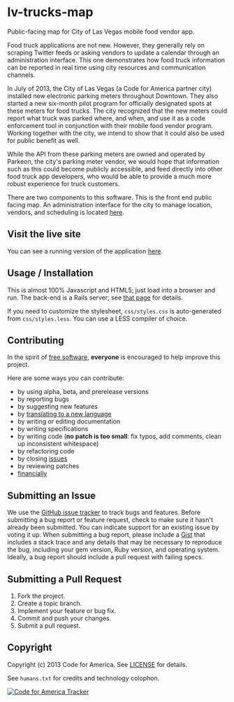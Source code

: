lv-trucks-map
=============

Public-facing map for City of Las Vegas mobile food vendor app.

Food truck applications are not new. However, they generally rely on scraping Twitter feeds or asking vendors to update a calendar through an administration interface. This one demonstrates how food truck information can be reported in real time using city resources and communication channels.

In July of 2013, the City of Las Vegas (a Code for America partner city) installed new electronic parking meters throughout Downtown. They also started a new six-month pilot program for officially designated spots at these meters for food trucks. The city recognized that the new meters could report what truck was parked where, and when, and use it as a code enforcement tool in conjunction with their mobile food vendor program. Working together with the city, we intend to show that it could also be used for public benefit as well.

While the API from these parking meters are owned and operated by Parkeon, the city's parking meter vendor, we would hope that information such as this could become publicly accessible, and feed directly into other food truck app developers, who would be able to provide a much more robust experience for truck customers.

There are two components to this software. This is the front end public facing map. An administration interface for the city to manage location, vendors, and scheduling is located [here][back-end].

[back-end]: http://github.com/rclosner/food_trucks/

## Visit the live site

You can see a running version of the application [here][live].

[live]: http://codeforamerica.github.io/lv-trucks-map/

## Usage / Installation

This is almost 100% Javascript and HTML5; just load into a browser and run. The back-end is a Rails server; see [that page][back-end] for details.

If you need to customize the stylesheet, ```css/styles.css``` is auto-generated from ```css/styles.less```.  You can use a LESS compiler of choice.

## Contributing
In the spirit of [free software][free-sw], **everyone** is encouraged to help
improve this project.

[free-sw]: http://www.fsf.org/licensing/essays/free-sw.html

Here are some ways *you* can contribute:

* by using alpha, beta, and prerelease versions
* by reporting bugs
* by suggesting new features
* by [translating to a new language][locales]
* by writing or editing documentation
* by writing specifications
* by writing code (**no patch is too small**: fix typos, add comments, clean up inconsistent whitespace)
* by refactoring code
* by closing [issues][]
* by reviewing patches
* [financially][]

[locales]: https://github.com/codeforamerica/cfa_template/tree/master/config/locales
[issues]: https://github.com/codeforamerica/cfa_template/issues
[financially]: https://secure.codeforamerica.org/page/contribute

## Submitting an Issue
We use the [GitHub issue tracker][issues] to track bugs and features. Before submitting a bug report or feature request, check to make sure it hasn't already been submitted. You can indicate support for an existing issue by voting it up. When submitting a bug report, please include a [Gist][] that includes a stack trace and any details that may be necessary to reproduce the bug, including your gem version, Ruby version, and operating system. Ideally, a bug report should include a pull request with failing specs.

[gist]: https://gist.github.com/

## Submitting a Pull Request
1. Fork the project.
2. Create a topic branch.
3. Implement your feature or bug fix.
4. Commit and push your changes.
5. Submit a pull request. 

## Copyright
Copyright (c) 2013 Code for America. See [LICENSE][] for details.

See ```humans.txt``` for credits and technology colophon.

[license]: https://github.com/codeforamerica/cfa_template/blob/master/LICENSE.mkd

[![Code for America Tracker](http://stats.codeforamerica.org/codeforamerica/cfa_template.png)][tracker]

[tracker]: http://stats.codeforamerica.org/projects/cfa_template